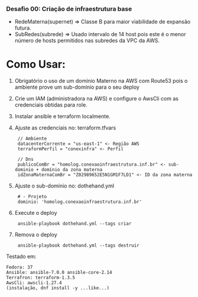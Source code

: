 ### Desafio 00: Criação de infraestrutura base

 - RedeMaterna(supernet) => Classe B para maior viabilidade de expansão
   futura.
 - SubRedes(subrede) => Usado intervalo de 14 host pois este é o
   menor número de hosts permitidos nas subredes da VPC da AWS.
   
# Como Usar:

1. Obrigatório o uso de um domínio Materno na AWS com Route53 pois o ambiente prove um sub-domínio para o seu deploy
2. Crie um IAM (administradora na AWS) e configure o AwsCli com as credenciais obtidas para role.
3. Instalar ansible e terraform localmente.
4. Ajuste as credenciais no: terraform.tfvars

		// Ambiente
		datacenterCorrente = "us-east-1" <- Região AWS
		terraformPerfil = "conexinfra" <- Perfil

		// Dns
		publicoComBr = "homolog.conexaoinfraestrutura.inf.br" <- sub-dominio + domínio da zona materna
		idZonaMaternaComBr = "Z02989652E5N1GM1F7LD1" <- ID da zona materna

5. Ajuste o sub-domínio no: dothehand.yml

		# - Projeto
		dominio: 'homolog.conexaoinfraestrutura.inf.br'

6. Execute o deploy

		ansible-playbook dothehand.yml --tags criar

7. Remova o deploy

		ansible-playbook dothehand.yml --tags destruir

Testado em:

	Fedora: 37
	Ansible: ansible-7.0.0 ansible-core-2.14
	Terrafron: terraform-1.3.5
	AwsCli: awscli-1.27.4
	(instalação, dnf install -y ...like...)
